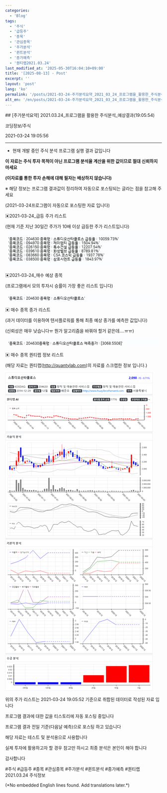 ```yaml
---
categories:
  - 'Blog'
tags:
  - '주식'
  - '급등주'
  - '종목'
  - '관심종목'
  - '주가분석'
  - '퀸트분석'
  - '종가예측'
  - '퀀티랩2021.03.24'
last_modified_at: '2025-05-30T16:04:10+09:00'
title: '[2025-08-13] - Post'
excerpt: ''
layout: 'post'
lang: 'ko'
permalink: '/posts/2021-03-24-주가분석요약_2021_03_24_프로그램을_활용한_주식분석_예상결과_19_05_54/'
alt_en: '/en/posts/2021-03-24-주가분석요약_2021_03_24_프로그램을_활용한_주식분석_예상결과_19_05_54/'
---
```


<div class="lang-panel lang-ko" lang="ko">
## [주가분석요약] 2021.03.24_프로그램을 활용한 주식분석_예상결과(19:05:54)

코딩정보/주식

2021-03-24 19:05:56

* * *

* 현재 개발 중인 주식 분석 프로그램 실행 결과 값입니다

**이 자료는 주식 투자 목적이 아닌 프로그램 분석율 계산을 위한 값이므로 절대 신뢰하지 마세요**

**(이자료를 통한 투자 손해에 대해 필자는 배상하지 않습니다)**

※ 해당 정보는 프로그램 결과값이 정리하여 자동으로 포스팅되는 글라는 점을 참고해 주세요

(2021-03-24프로그램이 자동으로 포스팅한 자료 입니다)

▣2021-03-24_급등 주가 리스트

(현재 기준 지난 30일간 주가가 10배 이상 급등한 주가 리스트입니다)

![](/assets/images/주가분석요약_2021_03_24_프로그램을_활용한_주식분석_예상결과_19_05_54/skyloket_list.png)

▣2021-03-24_매수 예상 종목

(프로그램에서 모의 투자시 승률이 가장 좋은 리스트 입니다)

![](/assets/images/주가분석요약_2021_03_24_프로그램을_활용한_주식분석_예상결과_19_05_54/buy_list.png)

▣ 매수 종목 종가 리스트

(과거 데이터를 이용하여 텐서플로워를 통해 최종 예상 종가를 예측한 값입니다)

(신뢰성은 매우 낮습니다ㅠ 뭔가 알고리즘을 바꿔야 할거 같은데....ㅠㅠ)

![](/assets/images/주가분석요약_2021_03_24_프로그램을_활용한_주식분석_예상결과_19_05_54/stockclose_list.png)

▣ 매수 종목 퀀티랩 정보 리스트

(해당 자료는 퀀티랩(http://quantylab.com)의 자료를 스크랩한 정보 입니다.)

![](/assets/images/주가분석요약_2021_03_24_프로그램을_활용한_주식분석_예상결과_19_05_54/204630.png)

위의 주가 리스트는 2021-03-24 19:05:52 기준으로 취합된 데이터로 작성된 자료 입니다

프로그램 결과에 대한 값을 티스토리에 자동 포스팅 중입니다

프로그램 결과 전일 기준(다음날 예측)으로 포스팅 하고 있습니다

해당 자료는 테스트 및 분석용으로 사용합니다

실제 투자에 활용하고자 할 경우 참고만 하시고 최종 분석은 본인이 해야 합니다

감사합니다

  

#주식 #급등주 #종목 #관심종목 #주가분석 #퀸트분석 #종가예측 #퀀티랩2021.03.24 주식정보


</div>
<div class="lang-panel lang-en" lang="en">
(*No embedded English lines found. Add translations later.*)

</div>
